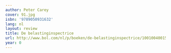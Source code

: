 ```yaml
---
author: Peter Carey
cover: 91.jpg
isbn: '9789050931632'
lang: nl
layout: review
title: De belastinginspectrice
url: http://www.bol.com/nl/p/boeken/de-belastinginspectrice/1001004001534461/index.html
year: 0
---
```


